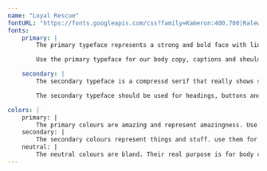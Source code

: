 ```yaml
---
name: "Loyal Rescue"
fontURL: "https://fonts.googleapis.com/css?family=Kameron:400,700|Raleway:300,300i,400,400i,700,700i"
fonts:
	primary: | 
		The primary typeface represents a strong and bold face with lines that show stability and arrogance to fully express the power and domincance of our company.

		Use the primary typeface for our body copy, captions and should really anything by default.

	secondary: |
		The secondary typeface is a compressd serif that really shows strength and dominance over our domain.

		The secondary typeface should be used for headings, buttons and to higlight important things.

colors: |
	primary: |
		The primary colours are amazing and represent amazingness. Use them for headers, footers and emphasis.
	secondary: |
		The secondary colours represent things and stuff. use them for links or when you want an extra pop.
	neutral: |
		The neutral colours are bland. Their real purpose is for body copy, captions, tables, etc.
---
```

